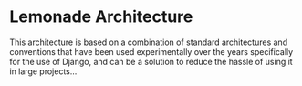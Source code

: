 # Lemonade Architecture
This architecture is based on a combination of standard architectures and conventions that have been used experimentally over the years specifically for the use of Django, and can be a solution to reduce the hassle of using it in large projects...
